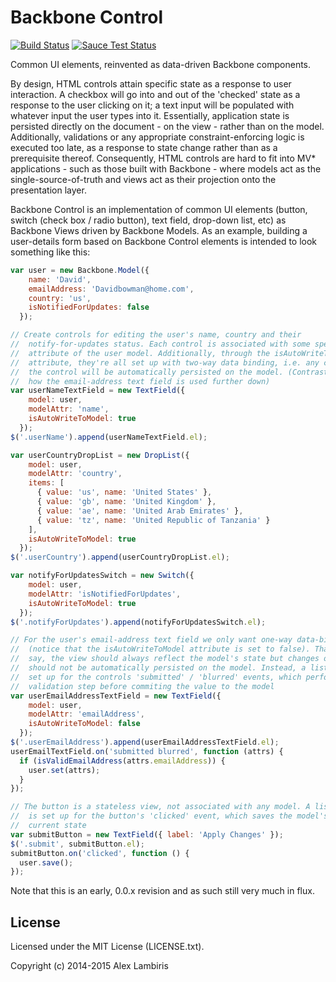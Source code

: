 Backbone Control
================

[![Build Status](https://travis-ci.org/biril/backbone-control.png)](https://travis-ci.org/biril/backbone-control)
[![Sauce Test Status](https://saucelabs.com/browser-matrix/backbone-control.svg)](https://saucelabs.com/u/backbone-control)

Common UI elements, reinvented as data-driven Backbone components.

By design, HTML controls attain specific state as a response to user interaction. A checkbox will
go into and out of the 'checked' state as a response to the user clicking on it; a text input will
be populated with whatever input the user types into it. Essentially, application state is
persisted directly on the document - on the view - rather than on the model. Additionally,
validations or any appropriate constraint-enforcing logic is executed too late, as a response to
state change rather than as a prerequisite thereof. Consequently, HTML controls are hard to fit
into MV* applications - such as those built with Backbone - where models act as the
single-source-of-truth and views act as their projection onto the presentation layer.

Backbone Control is an implementation of common UI elements (button, switch (check box / radio
button), text field, drop-down list, etc) as Backbone Views driven by Backbone Models. As an
example, building a user-details form based on Backbone Control elements is intended to look
something like this:

```javascript
var user = new Backbone.Model({
    name: 'David',
    emailAddress: 'Davidbowman@home.com',
    country: 'us',
    isNotifiedForUpdates: false
  });

// Create controls for editing the user's name, country and their
//  notify-for-updates status. Each control is associated with some specific
//  attribute of the user model. Additionally, through the isAutoWriteToModel
//  attribute, they're all set up with two-way data binding, i.e. any changes on
//  the control will be automatically persisted on the model. (Contrast this to
//  how the email-address text field is used further down)
var userNameTextField = new TextField({
    model: user,
    modelAttr: 'name',
    isAutoWriteToModel: true
  });
$('.userName').append(userNameTextField.el);

var userCountryDropList = new DropList({
    model: user,
    modelAttr: 'country',
    items: [
      { value: 'us', name: 'United States' },
      { value: 'gb', name: 'United Kingdom' },
      { value: 'ae', name: 'United Arab Emirates' },
      { value: 'tz', name: 'United Republic of Tanzania' }
    ],
    isAutoWriteToModel: true
  });
$('.userCountry').append(userCountryDropList.el);

var notifyForUpdatesSwitch = new Switch({
    model: user,
    modelAttr: 'isNotifiedForUpdates',
    isAutoWriteToModel: true
  });
$('.notifyForUpdates').append(notifyForUpdatesSwitch.el);

// For the user's email-address text field we only want one-way data-binding
//  (notice that the isAutoWriteToModel attribute is set to false). That is to
//  say, the view should always reflect the model's state but changes on the view
//  should not be automatically persisted on the model. Instead, a listener is
//  set up for the controls 'submitted' / 'blurred' events, which performs a
//  validation step before commiting the value to the model
var userEmailAddressTextField = new TextField({
    model: user,
    modelAttr: 'emailAddress',
    isAutoWriteToModel: false
  });
$('.userEmailAddress').append(userEmailAddressTextField.el);
userEmailTextField.on('submitted blurred', function (attrs) {
  if (isValidEmailAddress(attrs.emailAddress)) {
    user.set(attrs);
  }
});

// The button is a stateless view, not associated with any model. A listener
//  is set up for the button's 'clicked' event, which saves the model's
//  current state
var submitButton = new TextField({ label: 'Apply Changes' });
$('.submit', submitButton.el);
submitButton.on('clicked', function () {
  user.save();
});

```

Note that this is an early, 0.0.x revision and as such still very much in flux.


License
-------

Licensed under the MIT License (LICENSE.txt).

Copyright (c) 2014-2015 Alex Lambiris
